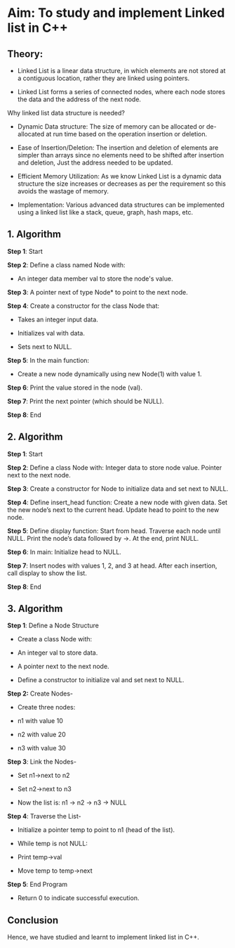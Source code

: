 # Aim: To study and implement Linked list in C++

## Theory:

- Linked List is a linear data structure, in which elements are not stored at a contiguous location, rather they are linked using pointers.

- Linked List forms a series of connected nodes, where each node stores the data and the address of the next node.

Why linked list data structure is needed?

- Dynamic Data structure: The size of memory can be allocated or de-allocated at run time based on the operation insertion or deletion.

- Ease of Insertion/Deletion: The insertion and deletion of elements are simpler than arrays since no elements need to be shifted after insertion and deletion, Just the address needed to be updated.

- Efficient Memory Utilization: As we know Linked List is a dynamic data structure the size increases or decreases as per the requirement so this avoids the wastage of memory.

- Implementation: Various advanced data structures can be implemented using a linked list like a stack, queue, graph, hash maps, etc.

## 1. Algorithm

**Step 1**: Start

**Step 2**: Define a class named Node with:

- An integer data member val to store the node's value.

**Step 3**: A pointer next of type Node* to point to the next node.

**Step 4**: Create a constructor for the class Node that:

- Takes an integer input data.

- Initializes val with data.

- Sets next to NULL.

**Step 5**: In the main function:

- Create a new node dynamically using new Node(1) with value 1.

**Step 6**: Print the value stored in the node (val).

**Step 7**: Print the next pointer (which should be NULL).

**Step 8**: End

## 2. Algorithm

**Step 1**: Start

**Step 2**: Define a class Node with: Integer data to store node value. Pointer next to the next node.

**Step 3**: Create a constructor for Node to initialize data and set next to NULL.

**Step 4**: Define insert_head function: Create a new node with given data. Set the new node’s next to the current head. Update head to point to the new node.

**Step 5**: Define display function: Start from head. Traverse each node until NULL. Print the node’s data followed by ->. At the end, print NULL.

**Step 6**: In main: Initialize head to NULL.

**Step 7**: Insert nodes with values 1, 2, and 3 at head. After each insertion, call display to show the list.

**Step 8**: End

## 3. Algorithm

**Step 1**: Define a Node Structure

- Create a class Node with:

- An integer val to store data.

- A pointer next to the next node.

- Define a constructor to initialize val and set next to NULL.

**Step 2:** Create Nodes-

- Create three nodes:

- n1 with value 10

- n2 with value 20

- n3 with value 30

**Step 3**: Link the Nodes-

- Set n1->next to n2

- Set n2->next to n3

- Now the list is: n1 → n2 → n3 → NULL

**Step 4**: Traverse the List-

- Initialize a pointer temp to point to n1 (head of the list).

- While temp is not NULL:

- Print temp->val

- Move temp to temp->next

**Step 5**: End Program

- Return 0 to indicate successful execution.

## Conclusion

Hence, we have studied and learnt to implement linked list in C++.
